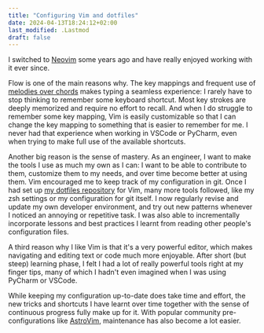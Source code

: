 ```yaml
---
title: "Configuring Vim and dotfiles"
date: 2024-04-13T18:24:12+02:00
last_modified: .Lastmod
draft: false
---
```


I switched to [Neovim] some years ago and have really enjoyed working with it ever since.

Flow is one of the main reasons why. 
The key mappings and frequent use of [melodies over chords] makes typing a seamless experience: I rarely have to stop thinking to remember some keyboard shortcut. 
Most key strokes are deeply memorized and require no effort to recall.
And when I do struggle to remember some key mapping, Vim is easily customizable so that I can change the key mapping to something that is easier to remember for me.
I never had that experience when working in VSCode or PyCharm, even when trying to make full use of the available shortcuts.

Another big reason is the sense of mastery.
As an engineer, I want to make the tools I use as much my own as I can: I want to be able to contribute to them, customize them to my needs, and over time become better at using them.
Vim encouraged me to keep track of my configuration in git.
Once I had set up [my dotfiles repository] for Vim, many more tools followed, like my zsh settings or my configuration for git itself.
I now regularly revise and update my own developer environment, and try out new patterns whenever I noticed an annoying or repetitive task.
I was also able to incrementally incorporate lessons and best practices I learnt from reading other people's configuration files.

A third reason why I like Vim is that it's a very powerful editor, which makes navigating and editing text or code much more enjoyable.
After short (but steep) learning phase, I felt I had a lot of really powerful tools right at my finger tips, many of which I hadn't even imagined when I was using PyCharm or VSCode.

While keeping my configuration up-to-date does take time and effort, the new tricks and shortcuts I have learnt over time together with the sense of continuous progress fully make up for it.
With popular community pre-configurations like [AstroVim], maintenance has also become a lot easier.

[Neovim]: https://neovim.io/
[melodies over chords]: https://www.barbarianmeetscoding.com/blog/boost-your-coding-fu-with-vscode-and-vim?#move-to-a-specific-character
[my dotfiles repository]: https://github.com/mloning/dotfiles/
[AstroVim]: https://astronvim.com/
